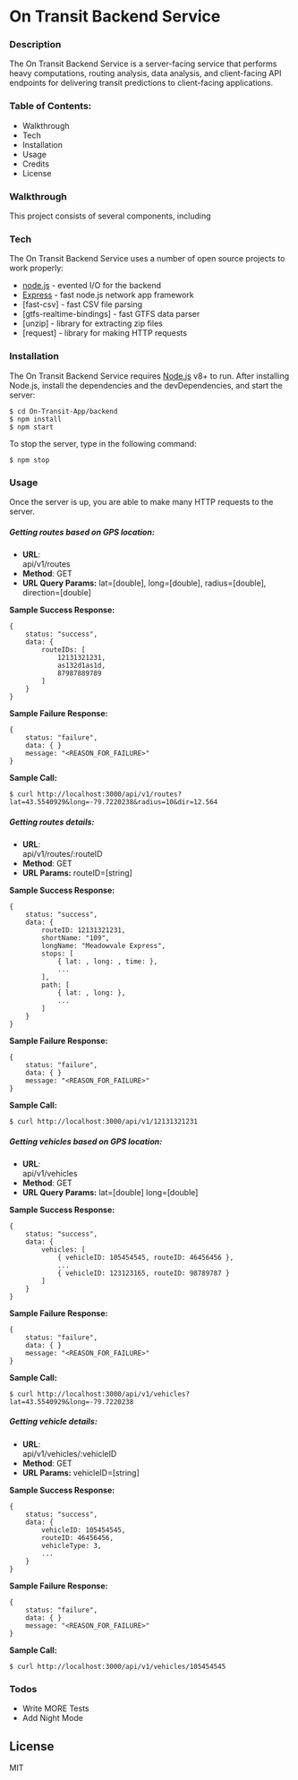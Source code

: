 # On Transit Backend Service

### Description
The On Transit Backend Service is a server-facing service that performs heavy computations, routing analysis, data analysis, and client-facing API endpoints for delivering transit predictions to client-facing applications.

### Table of Contents:
- Walkthrough
- Tech
- Installation
- Usage
- Credits
- License

### Walkthrough
This project consists of several components, including

### Tech
The On Transit Backend Service uses a number of open source projects to work properly:
* [node.js] - evented I/O for the backend
* [Express] - fast node.js network app framework
* [fast-csv] - fast CSV file parsing
* [gtfs-realtime-bindings] - fast GTFS data parser
* [unzip] - library for extracting zip files
* [request] - library for making HTTP requests

### Installation
The On Transit Backend Service requires [Node.js](https://nodejs.org/) v8+ to run.
After installing Node.js, install the dependencies and the devDependencies, and start the server:
```
$ cd On-Transit-App/backend
$ npm install
$ npm start
```
To stop the server, type in the following command:
```
$ npm stop
```

### Usage
Once the server is up, you are able to make many HTTP requests to the server.

##### Getting routes based on GPS location:
* **URL**:    
    api/v1/routes
* **Method**: 
    GET
* **URL Query Params:**
    lat=[double],
    long=[double], 
    radius=[double], 
    direction=[double]

**Sample Success Response:**
```
{
	status: "success",
	data: {
		routeIDs: [
			12131321231,
			as132d1as1d,
			87987889789
		]
	}
}
```

**Sample Failure Response:**
```
{
	status: "failure",
	data: {	}
	message: "<REASON_FOR_FAILURE>"
}
```
**Sample Call:**
```
$ curl http://localhost:3000/api/v1/routes?lat=43.5540929&long=-79.7220238&radius=10&dir=12.564
```

##### Getting routes details:
* **URL**:    
    api/v1/routes/:routeID
* **Method**: 
    GET
* **URL Params:**
    routeID=[string]

**Sample Success Response:**
```
{
	status: "success",
	data: {
		routeID: 12131321231,
		shortName: "109",
		longName: "Meadowvale Express",
		stops: [
			{ lat: , long: , time: },
			...
		],
		path: [
			{ lat: , long: },
			...
		]
	}
}
```

**Sample Failure Response:**
```
{
	status: "failure",
	data: {	}
	message: "<REASON_FOR_FAILURE>"
}
```
**Sample Call:**
```
$ curl http://localhost:3000/api/v1/12131321231
```

##### Getting vehicles based on GPS location:
* **URL**:    
    api/v1/vehicles
* **Method**: 
    GET
* **URL Query Params:**
    lat=[double]
    long=[double]
    

**Sample Success Response:**
```
{
	status: "success",
	data: {
		vehicles: [
			{ vehicleID: 105454545, routeID: 46456456 },
			...
			{ vehicleID: 123123165, routeID: 98789787 }
		]
	}
}
```

**Sample Failure Response:**
```
{
	status: "failure",
	data: {	}
	message: "<REASON_FOR_FAILURE>"
}
```
**Sample Call:**
```
$ curl http://localhost:3000/api/v1/vehicles?lat=43.5540929&long=-79.7220238
```

##### Getting vehicle details:
* **URL**:    
    api/v1/vehicles/:vehicleID
* **Method**: 
    GET
* **URL Params:**
    vehicleID=[string]

**Sample Success Response:**
```
{
	status: "success",
	data: {
		vehicleID: 105454545,
		routeID: 46456456,
		vehicleType: 3,
		...
	}
}
```

**Sample Failure Response:**
```
{
	status: "failure",
	data: {	}
	message: "<REASON_FOR_FAILURE>"
}
```
**Sample Call:**
```
$ curl http://localhost:3000/api/v1/vehicles/105454545
```

### Todos

 - Write MORE Tests
 - Add Night Mode

License
----

MIT

[//]: # (These are reference links used in the body of this note and get stripped out when the markdown processor does its job. There is no need to format nicely because it shouldn't be seen. Thanks SO - http://stackoverflow.com/questions/4823468/store-comments-in-markdown-syntax)


   [dill]: <https://github.com/joemccann/dillinger>
   [git-repo-url]: <https://github.com/joemccann/dillinger.git>
   [john gruber]: <http://daringfireball.net>
   [df1]: <http://daringfireball.net/projects/markdown/>
   [markdown-it]: <https://github.com/markdown-it/markdown-it>
   [Ace Editor]: <http://ace.ajax.org>
   [node.js]: <http://nodejs.org>
   [Twitter Bootstrap]: <http://twitter.github.com/bootstrap/>
   [jQuery]: <http://jquery.com>
   [@tjholowaychuk]: <http://twitter.com/tjholowaychuk>
   [express]: <http://expressjs.com>
   [AngularJS]: <http://angularjs.org>
   [Gulp]: <http://gulpjs.com>

   [PlDb]: <https://github.com/joemccann/dillinger/tree/master/plugins/dropbox/README.md>
   [PlGh]: <https://github.com/joemccann/dillinger/tree/master/plugins/github/README.md>
   [PlGd]: <https://github.com/joemccann/dillinger/tree/master/plugins/googledrive/README.md>
   [PlOd]: <https://github.com/joemccann/dillinger/tree/master/plugins/onedrive/README.md>
   [PlMe]: <https://github.com/joemccann/dillinger/tree/master/plugins/medium/README.md>
   [PlGa]: <https://github.com/RahulHP/dillinger/blob/master/plugins/googleanalytics/README.md>

